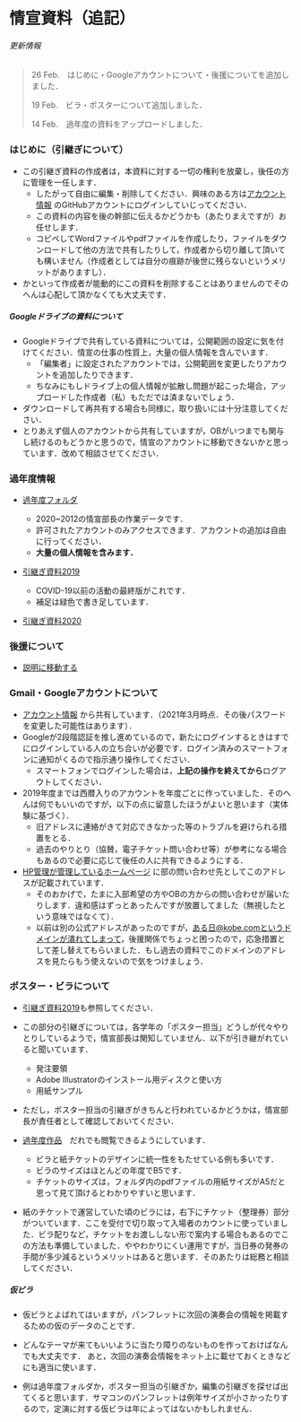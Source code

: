 # 情宣資料（追記）

###### 更新情報

> 26 Feb.　はじめに・Googleアカウントについて・後援についてを追加しました．　　
>
> 19 Feb.　ビラ・ポスターについて追加しました．
>
> 14 Feb.　過年度の資料をアップロードしました．



### はじめに（引継ぎについて）

- この引継ぎ資料の作成者は，本資料に対する一切の権利を放棄し，後任の方に管理を一任します．
  - したがって自由に編集・削除してください．興味のある方は[アカウント情報](https://docs.google.com/document/d/1nidOznc2IiocR_bUQZMjdkCNKZLyDXpv8zW_na24_pE/edit?usp=sharing)  のGitHubアカウントにログインしていじってください．
  - この資料の内容を後の幹部に伝えるかどうかも（あたりまえですが）お任せします．
  - コピペしてWordファイルやpdfファイルを作成したり，ファイルをダウンロードして他の方法で共有したりして，作成者から切り離して頂いても構いません（作成者としては自分の痕跡が後世に残らないというメリットがありますし）．
- かといって作成者が能動的にこの資料を削除することはありませんのでそのへんは心配して頂かなくても大丈夫です．

##### Googleドライブの資料について

- Googleドライブで共有している資料については，公開範囲の設定に気を付けてください．情宣の仕事の性質上，大量の個人情報を含んでいます．
  - 「編集者」に設定されたアカウントでは，公開範囲を変更したりアカウントを追加したりできます．
  - ちなみにもしドライブ上の個人情報が拡散し問題が起こった場合，アップロードした作成者（私）もただでは済まないでしょう．
- ダウンロードして再共有する場合も同様に，取り扱いには十分注意してください．
- とりあえず個人のアカウントから共有していますが，OBがいつまでも関与し続けるのもどうかと思うので，情宣のアカウントに移動できないかと思っています．改めて相談させてください．



### 過年度情報

- [過年度フォルダ](https://drive.google.com/drive/folders/1VRXVzQ0E9AAA1XCUViyFG_54LORdYrcJ?usp=sharing)
  - 2020~2012の情宣部長の作業データです．
  - 許可されたアカウントのみアクセスできます．アカウントの追加は自由に行ってください．
  - **大量の個人情報を含みます．**

- [引継ぎ資料2019](https://docs.google.com/document/d/1bdhIu4fBPXxpro8mAcTaL1JS7mlnoPb4f6YT-_yWkMI/edit?usp=sharing)
  - COVID-19以前の活動の最終版がこれです．
  - 補足は緑色で書き足しています．

- [引継ぎ資料2020](https://kuwo-info.github.io/glee/03_info_advertising/)



### 後援について

- [説明に移動する](https://kuwo-info.github.io/glee/03_info_advertising/kouen_revised.html)



### Gmail・Googleアカウントについて

- [アカウント情報](https://docs.google.com/document/d/1nidOznc2IiocR_bUQZMjdkCNKZLyDXpv8zW_na24_pE/edit?usp=sharing) から共有しています．（2021年3月時点．その後パスワードを変更した可能性はあります）．
- Googleが2段階認証を推し進めているので，新たにログインするときはすでにログインしている人の立ち合いが必要です．ログイン済みのスマートフォンに通知がくるので指示通り操作してください．
  - スマートフォンでログインした場合は，**上記の操作を終えてから**ログアウトしてください．
- 2019年度までは西暦入りのアカウントを年度ごとに作っていました．そのへんは何でもいいのですが，以下の点に留意したほうがよいと思います（実体験に基づく）．
  - 旧アドレスに連絡がきて対応できなかった等のトラブルを避けられる措置をとる．
  - 過去のやりとり（協賛，電子チケット問い合わせ等）が参考になる場合もあるので必要に応じて後任の人に共有できるようにする．
- [HP管理が管理しているホームページ](https://kobewind.jimdofree.com/) に部の問い合わせ先としてこのアドレスが記載されています．
  - そのおかげで，たまに入部希望の方やOBの方からの問い合わせが届いたりします．違和感はずっとあったんですが放置してました（無視したという意味ではなくて）．
  - 以前は別の公式アドレスがあったのですが，ある日@kobe.comというドメインが潰れてしまって，後援関係でちょっと困ったので，応急措置として差し替えてもらいました．もし過去の資料でこのドメインのアドレスを見たらもう使えないので気をつけましょう．



### ポスター・ビラについて

- [引継ぎ資料2019](https://docs.google.com/document/d/1bdhIu4fBPXxpro8mAcTaL1JS7mlnoPb4f6YT-_yWkMI/edit?usp=sharing)も参照してください．
- この部分の引継ぎについては，各学年の「ポスター担当」どうしが代々やりとりしているようで，情宣部長は関知していません．以下が引き継がれていると聞いています．

    - 発注要領
    - Adobe Illustratorのインストール用ディスクと使い方
    - 用紙サンプル
- ただし，ポスター担当の引継ぎがきちんと行われているかどうかは，情宣部長が責任者として確認しておいてください．
- [過年度作品](https://drive.google.com/drive/folders/17_A-AEbHPfj9kgSGb547Hfsj_tbJ8-gO?usp=sharing)　だれでも閲覧できるようにしています．
    - ビラと紙チケットのデザインに統一性をもたせている例も多いです．
    - ビラのサイズはほとんどの年度でB5です．
    - チケットのサイズは，フォルダ内のpdfファイルの用紙サイズがA5だと思って見て頂けるとわかりやすいと思います．

- 紙のチケットで運営していた頃のビラには，右下にチケット（整理券）部分がついています．ここを受付で切り取って入場者のカウントに使っていました．ビラ配りなど，チケットをお渡ししない形で案内する場合もあるのでこの方法も準備していました．ややわかりにくい運用ですが，当日券の発券の手間が多少減るというメリットはあると思います．そのあたりは総務と相談してください．

##### 仮ビラ

- 仮ビラとよばれてはいますが，パンフレットに次回の演奏会の情報を掲載するための仮のデータのことです．

- どんなテーマが来てもいいように当たり障りのないものを作っておけばなんでも大丈夫です．
  あと，次回の演奏会情報をネット上に載せておくときなどにも適当に使います．

- 例は過年度フォルダか，ポスター担当の引継ぎか，編集の引継ぎを探せば出てくると思います．サマコンのパンフレットは例年サイズが小さかったりするので，定演に対する仮ビラは年によってはないかもしれません．

